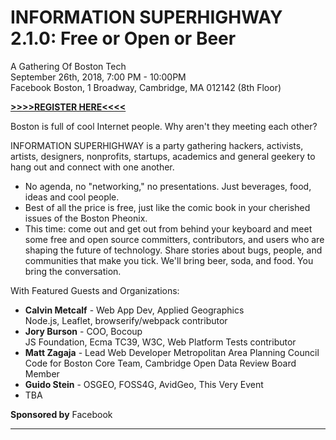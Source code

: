# INFORMATION SUPERHIGHWAY 2.1.0: Free or Open or Beer

A Gathering Of Boston Tech  
September 26th, 2018, 7:00 PM - 10:00PM  
Facebook Boston, 1 Broadway, Cambridge, MA 012142 (8th Floor)

**[>>>>REGISTER HERE<<<<](https://www.paperlesspost.com/flyer/go/1ZeDv86fVWRq5BTBV9aL)**

Boston is full of cool Internet people. Why aren't they meeting each other?

INFORMATION SUPERHIGHWAY is a party gathering hackers, activists, artists, designers, nonprofits, startups, academics and general geekery to hang out and connect with one another.

- No agenda, no "networking," no presentations. Just beverages, food, ideas and cool people.
- Best of all the price is free, just like the comic book in your cherished issues of the Boston Pheonix.
- This time: come out and get out from behind your keyboard and meet some free and open source committers, contributors, and users who are shaping the future of technology. Share stories about bugs, people, and communities that make you tick. We'll bring beer, soda, and food. You bring the conversation.

With Featured Guests and Organizations:

* **Calvin Metcalf** - Web App Dev, Applied Geographics  
Node.js, Leaflet, browserify/webpack contributor
* **Jory Burson** - COO, Bocoup  
JS Foundation, Ecma TC39, W3C, Web Platform Tests contributor
* **Matt Zagaja** - Lead Web Developer Metropolitan Area Planning Council
Code for Boston Core Team, Cambridge Open Data Review Board Member
* **Guido Stein** - OSGEO, FOSS4G, AvidGeo, This Very Event
* TBA

**Sponsored by** Facebook

---

